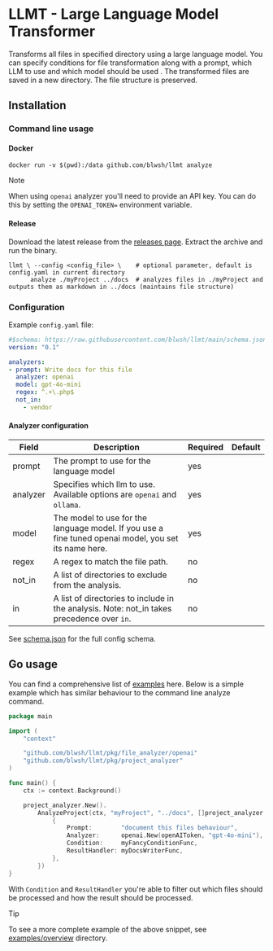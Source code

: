 # LLMT - Large Language Model Transformer

Transforms all files in specified directory using a large language model. You can specify conditions for file
transformation along with a prompt, which LLM to use and which model should be used . The transformed files are saved in
a new directory. The file structure is preserved.

## Installation

### Command line usage

#### Docker

```shell
docker run -v $(pwd):/data github.com/blwsh/llmt analyze
```

> [!NOTE]  
> When using `openai` analyzer you'll need to provide an API key. You can do this by setting the `OPENAI_TOKEN=` environment variable.

#### Release

Download the latest release from the [releases page](https://github.com/blwsh/llmt/releases). Extract the archive and run the binary.

```shell
llmt \ --config <config_file> \    # optional parameter, default is config.yaml in current directory
      analyze ./myProject ../docs  # analyzes files in ./myProject and outputs them as markdown in ../docs (maintains file structure)
```
### Configuration

Example `config.yaml` file:

```yaml
#$schema: https://raw.githubusercontent.com/blwsh/llmt/main/schema.json
version: "0.1"

analyzers:
- prompt: Write docs for this file
  analyzer: openai
  model: gpt-4o-mini
  regex: ^.+\.php$
  not_in:
    - vendor
```

#### Analyzer configuration

| Field    | Description                                                                                           | Required | Default |
|----------|-------------------------------------------------------------------------------------------------------|----------|---------|
| prompt   | The prompt to use for the language model                                                              | yes      |         |
| analyzer | Specifies which llm to use. Available options are `openai` and `ollama`.                              | yes      |         |
| model    | The model to use for the language model. If you use a fine tuned openai model, you set its name here. | yes      |         |
| regex    | A regex to match the file path.                                                                       | no       |         |
| not_in   | A list of directories to exclude from the analysis.                                                   | no       |         |
| in       | A list of directories to include in the analysis. Note: not_in takes precedence over `in`.            | no       |         |

See [schema.json](schema.json) for the full config schema.

## Go usage

You can find a comprehensive list of [examples](examples) here. Below is a simple example which has similar behaviour to the command line analyze command.

```go
package main

import (
	"context"

	"github.com/blwsh/llmt/pkg/file_analyzer/openai"
	"github.com/blwsh/llmt/pkg/project_analyzer"
)

func main() {
	ctx := context.Background()

	project_analyzer.New().
		AnalyzeProject(ctx, "myProject", "../docs", []project_analyzer.FileAnalyzer{
			{
				Prompt:        "document this files behaviour",
				Analyzer:      openai.New(openAIToken, "gpt-4o-mini"),
				Condition:     myFancyConditionFunc,
				ResultHandler: myDocsWriterFunc,
			},
		})
}
```

With `Condition` and `ResultHandler` you're able to filter out which files should be processed and how the result should be processed.

> [!TIP]
> To see a more complete example of the above snippet, see [examples/overview](examples/overview/main.go) directory.


